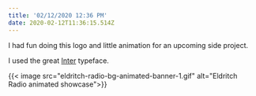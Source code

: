 ```yaml
---
title: '02/12/2020 12:36 PM'
date: 2020-02-12T11:36:15.514Z
---
```

I had fun doing this logo and little animation for an upcoming side project.

I used the great [Inter](https://rsms.me/inter/) typeface.

{{< image src="eldritch-radio-bg-animated-banner-1.gif" alt="Eldritch Radio animated showcase">}}
